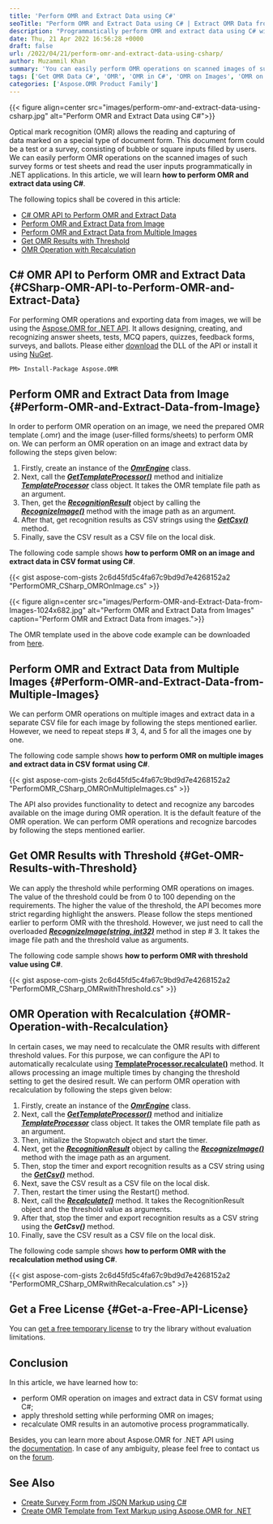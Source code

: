 ```yaml
---
title: 'Perform OMR and Extract Data using C#'
seoTitle: "Perform OMR and Extract Data using C# | Extract OMR Data from Images"
description: "Programmatically perform OMR and extract data using C# with Aspose.OMR for .NET API. Extract OMR data from scanned images programmatically and save as CSV."
date: Thu, 21 Apr 2022 16:56:28 +0000
draft: false
url: /2022/04/21/perform-omr-and-extract-data-using-csharp/
author: Muzammil Khan
summary: 'You can easily perform OMR operations on scanned images of survey forms or test sheets programmatically, and read user inputs programmatically in .NET applications. In this article, you will learn **how to perform OMR and extract data using C#**.'
tags: ['Get OMR Data C#', 'OMR', 'OMR in C#', 'OMR on Images', 'OMR on Scanned Images', 'OMR using C#', 'Perform OMR Operation C#']
categories: ['Aspose.OMR Product Family']
---
```




{{< figure align=center src="images/perform-omr-and-extract-data-using-csharp.jpg" alt="Perform OMR and Extract Data using C#">}}


Optical mark recognition (OMR) allows the reading and capturing of data marked on a special type of document form. This document form could be a test or a survey, consisting of bubble or square inputs filled by users. We can easily perform OMR operations on the scanned images of such survey forms or test sheets and read the user inputs programmatically in .NET applications. In this article, we will learn **how to perform OMR and extract data using C#**.

The following topics shall be covered in this article:

*   [C# OMR API to Perform OMR and Extract Data][1]
*   [Perform OMR and Extract Data from Image][2]
*   [Perform OMR and Extract Data from Multiple Images][3]
*   [Get OMR Results with Threshold][4]
*   [OMR Operation with Recalculation][5]

## C# OMR API to Perform OMR and Extract Data {#CSharp-OMR-API-to-Perform-OMR-and-Extract-Data}

For performing OMR operations and exporting data from images, we will be using the [Aspose.OMR for .NET API][6]. It allows designing, creating, and recognizing answer sheets, tests, MCQ papers, quizzes, feedback forms, surveys, and ballots. Please either [download][7] the DLL of the API or install it using [NuGet][8].

```
PM> Install-Package Aspose.OMR
```

## Perform OMR and Extract Data from Image {#Perform-OMR-and-Extract-Data-from-Image}

In order to perform OMR operation on an image, we need the prepared OMR template (.omr) and the image (user-filled forms/sheets) to perform OMR on. We can perform an OMR operation on an image and extract data by following the steps given below:

1.  Firstly, create an instance of the **_[OmrEngine][9]_** class.
2.  Next, call the **_[GetTemplateProcessor()][10]_** method and initialize **_[TemplateProcessor][11]_** class object. It takes the OMR template file path as an argument.
3.  Then, get the **_[RecognitionResult][12]_** object by calling the **_[RecognizeImage()][13]_** method with the image path as an argument.
4.  After that, get recognition results as CSV strings using the **_[GetCsv()][14]_** method.
5.  Finally, save the CSV result as a CSV file on the local disk.

The following code sample shows **how to perform OMR on an image and extract data in CSV format using C#**.

{{< gist aspose-com-gists 2c6d45fd5c4fa67c9bd9d7e4268152a2 "PerformOMR_CSharp_OMROnImage.cs" >}}



{{< figure align=center src="images/Perform-OMR-and-Extract-Data-from-Images-1024x682.jpg" alt="Perform OMR and Extract Data from Images" caption="Perform OMR and Extract Data from images.">}}


The OMR template used in the above code example can be downloaded from [here][15].

## Perform OMR and Extract Data from Multiple Images {#Perform-OMR-and-Extract-Data-from-Multiple-Images}

We can perform OMR operations on multiple images and extract data in a separate CSV file for each image by following the steps mentioned earlier. However, we need to repeat steps # 3, 4, and 5 for all the images one by one.

The following code sample shows **how to perform OMR on multiple images and extract data in CSV format using C#**.

{{< gist aspose-com-gists 2c6d45fd5c4fa67c9bd9d7e4268152a2 "PerformOMR_CSharp_OMROnMultipleImages.cs" >}}

The API also provides functionality to detect and recognize any barcodes available on the image during OMR operation. It is the default feature of the OMR operation. We can perform OMR operations and recognize barcodes by following the steps mentioned earlier.

## Get OMR Results with Threshold {#Get-OMR-Results-with-Threshold}

We can apply the threshold while performing OMR operations on images. The value of the threshold could be from 0 to 100 depending on the requirements. The higher the value of the threshold, the API becomes more strict regarding highlight the answers. Please follow the steps mentioned earlier to perform OMR with the threshold. However, we just need to call the overloaded _**[RecognizeImage(string, int32)][16]**_ method in step # 3. It takes the image file path and the threshold value as arguments.

The following code sample shows **how to perform OMR with threshold value using C#**.

{{< gist aspose-com-gists 2c6d45fd5c4fa67c9bd9d7e4268152a2 "PerformOMR_CSharp_OMRwithThreshold.cs" >}}

## OMR Operation with Recalculation {#OMR-Operation-with-Recalculation}

In certain cases, we may need to recalculate the OMR results with different threshold values. For this purpose, we can configure the API to automatically recalculate using [**TemplateProcessor.recalculate()**][17] method. It allows processing an image multiple times by changing the threshold setting to get the desired result. We can perform OMR operation with recalculation by following the steps given below:

1.  Firstly, create an instance of the **_[OmrEngine][18]_** class.
2.  Next, call the **_[GetTemplateProcessor()][19]_** method and initialize **_[TemplateProcessor][20]_** class object. It takes the OMR template file path as an argument.
3.  Then, initialize the Stopwatch object and start the timer.
4.  Next, get the **_[RecognitionResult][21]_** object by calling the **_[RecognizeImage()][22]_** method with the image path as an argument.
5.  Then, stop the timer and export recognition results as a CSV string using the **_[GetCsv()][23]_** method.
6.  Next, save the CSV result as a CSV file on the local disk.
7.  Then, restart the timer using the Restart() method.
8.  Next, call the **_[Recalculate()][24]_** method. It takes the RecognitionResult object and the threshold value as arguments.
9.  After that, stop the timer and export recognition results as a CSV string using the **_GetCsv()_** method.
10.  Finally, save the CSV result as a CSV file on the local disk.

The following code sample shows **how to perform OMR with the recalculation method using C#**.

{{< gist aspose-com-gists 2c6d45fd5c4fa67c9bd9d7e4268152a2 "PerformOMR_CSharp_OMRwithRecalculation.cs" >}}

## Get a Free License {#Get-a-Free-API-License}

You can [get a free temporary license][25] to try the library without evaluation limitations.

## Conclusion

In this article, we have learned how to:

*   perform OMR operation on images and extract data in CSV format using C#;
*   apply threshold setting while performing OMR on images;
*   recalculate OMR results in an automotive process programmatically.

Besides, you can learn more about Aspose.OMR for .NET API using the [documentation][26]. In case of any ambiguity, please feel free to contact us on the [forum][27].

## See Also

*   [Create Survey Form from JSON Markup using C#][28]
*   [Create OMR Template from Text Markup using Aspose.OMR for .NET][29]




[1]: #CSharp-OMR-API-to-Perform-OMR-and-Extract-Data
[2]: #Perform-OMR-and-Extract-Data-from-Image
[3]: #Perform-OMR-and-Extract-Data-from-Multiple-Images
[4]: #Get-OMR-Results-with-Threshold
[5]: #OMR-Operation-with-Recalculation
[6]: https://products.aspose.com/omr/net/
[7]: https://downloads.aspose.com/omr/net
[8]: https://www.nuget.org/packages/aspose.omr
[9]: https://apireference.aspose.com/omr/net/aspose.omr.api/omrengine
[10]: https://apireference.aspose.com/omr/net/aspose.omr.api/omrengine/methods/gettemplateprocessor
[11]: https://apireference.aspose.com/omr/net/aspose.omr.api/templateprocessor
[12]: https://apireference.aspose.com/omr/net/aspose.omr.model/recognitionresult
[13]: https://apireference.aspose.com/omr/net/aspose.omr.api.templateprocessor/recognizeimage/methods/1
[14]: https://apireference.aspose.com/omr/net/aspose.omr.model/recognitionresult/methods/getcsv
[15]: https://gist.github.com/aspose-com-gists/2c6d45fd5c4fa67c9bd9d7e4268152a2#file-performomr_csharp_sheet-omr
[16]: https://apireference.aspose.com/omr/net/aspose.omr.api.templateprocessor/recognizeimage/methods/1
[17]: https://apireference.aspose.com/java/omr/com.aspose.omr/TemplateProcessor#recalculate-com.aspose.omr.RecognitionResult-int-
[18]: https://apireference.aspose.com/omr/net/aspose.omr.api/omrengine
[19]: https://apireference.aspose.com/omr/net/aspose.omr.api/omrengine/methods/gettemplateprocessor
[20]: https://apireference.aspose.com/omr/net/aspose.omr.api/templateprocessor
[21]: https://apireference.aspose.com/omr/net/aspose.omr.model/recognitionresult
[22]: https://apireference.aspose.com/omr/net/aspose.omr.api.templateprocessor/recognizeimage/methods/1
[23]: https://apireference.aspose.com/omr/net/aspose.omr.model/recognitionresult/methods/getcsv
[24]: https://apireference.aspose.com/omr/net/aspose.omr.api/templateprocessor/methods/recalculate
[25]: https://purchase.aspose.com/temporary-license
[26]: https://docs.aspose.com/omr/net/
[27]: https://forum.aspose.com/c/omr/38
[28]: https://blog.aspose.com/2022/02/26/create-survey-form-from-json-markup-using-csharp/
[29]: https://blog.aspose.com/2019/10/07/create-omr-template-from-text-markup-using-aspose.omr-for-.net/




